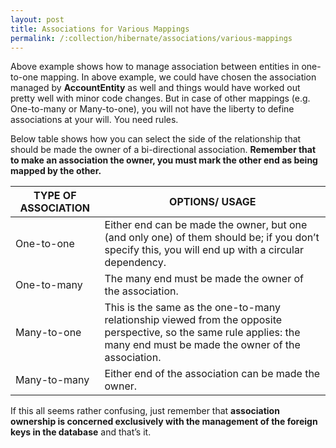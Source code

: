 ```yaml
---
layout: post
title: Associations for Various Mappings
permalink: /:collection/hibernate/associations/various-mappings
---
```


Above example shows how to manage association between entities in one-to-one mapping. In above example, we could have chosen the association managed by **AccountEntity** as well and things would have worked out pretty well with minor code changes. But in case of other mappings (e.g. One-to-many or Many-to-one), you will not have the liberty to define associations at your will. You need rules.

Below table shows how you can select the side of the relationship that should be made the owner of a bi-directional association. **Remember that to make an association the owner, you must mark the other end as being mapped by the other.**

|TYPE OF ASSOCIATION|	OPTIONS/ USAGE|
|---|---|	
|One-to-one|	Either end can be made the owner, but one (and only one) of them should be; if you don’t specify this, you will end up with a circular dependency.|
|One-to-many|	The many end must be made the owner of the association.|
|Many-to-one|	This is the same as the one-to-many relationship viewed from the opposite perspective, so the same rule applies: the many end must be made the owner of the association.|
|Many-to-many|	Either end of the association can be made the owner.|

If this all seems rather confusing, just remember that **association ownership is concerned exclusively with the management of the foreign keys in the database** and that’s it.
